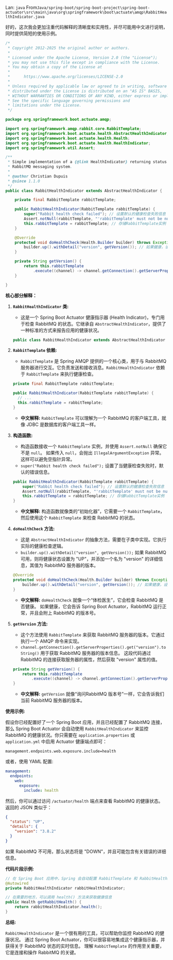 Lan: `java` From`Java/spring-boot/spring-boot-project\spring-boot-actuator\src\main\java\org\springframework\boot\actuate\amqp\RabbitHealthIndicator.java`

好的，这次我会更加注重代码解释的清晰度和实用性，并尽可能用中文进行说明，同时提供简短的使用示例。

```java
/*
 * Copyright 2012-2025 the original author or authors.
 *
 * Licensed under the Apache License, Version 2.0 (the "License");
 * you may not use this file except in compliance with the License.
 * You may obtain a copy of the License at
 *
 *      https://www.apache.org/licenses/LICENSE-2.0
 *
 * Unless required by applicable law or agreed to in writing, software
 * distributed under the License is distributed on an "AS IS" BASIS,
 * WITHOUT WARRANTIES OR CONDITIONS OF ANY KIND, either express or implied.
 * See the specific language governing permissions and
 * limitations under the License.
 */

package org.springframework.boot.actuate.amqp;

import org.springframework.amqp.rabbit.core.RabbitTemplate;
import org.springframework.boot.actuate.health.AbstractHealthIndicator;
import org.springframework.boot.actuate.health.Health;
import org.springframework.boot.actuate.health.HealthIndicator;
import org.springframework.util.Assert;

/**
 * Simple implementation of a {@link HealthIndicator} returning status information for the
 * RabbitMQ messaging system.
 *
 * @author Christian Dupuis
 * @since 1.1.0
 */
public class RabbitHealthIndicator extends AbstractHealthIndicator {

	private final RabbitTemplate rabbitTemplate;

	public RabbitHealthIndicator(RabbitTemplate rabbitTemplate) {
		super("Rabbit health check failed"); // 设置默认的健康检查失败信息
		Assert.notNull(rabbitTemplate, "'rabbitTemplate' must not be null"); // 确保RabbitTemplate不为空
		this.rabbitTemplate = rabbitTemplate; // 存储RabbitTemplate实例
	}

	@Override
	protected void doHealthCheck(Health.Builder builder) throws Exception {
		builder.up().withDetail("version", getVersion()); // 如果健康，设置状态为UP并添加版本信息
	}

	private String getVersion() {
		return this.rabbitTemplate
			.execute((channel) -> channel.getConnection().getServerProperties().get("version").toString()); // 使用RabbitTemplate执行操作，获取RabbitMQ服务器版本
	}

}
```

**核心部分解释：**

1.  **`RabbitHealthIndicator` 类:**
    *   这是一个 Spring Boot Actuator 健康指示器 (Health Indicator)，专门用于检查 RabbitMQ 的状态。它继承自 `AbstractHealthIndicator`，提供了一种标准的方式来报告应用的健康状况。

    ```java
    public class RabbitHealthIndicator extends AbstractHealthIndicator {
    ```

2.  **`RabbitTemplate` 依赖:**
    *   `RabbitTemplate` 是 Spring AMQP 提供的一个核心类，用于与 RabbitMQ 服务器进行交互。它负责发送和接收消息。`RabbitHealthIndicator` 依赖于 `RabbitTemplate` 来执行健康检查。
    ```java
    private final RabbitTemplate rabbitTemplate;

    public RabbitHealthIndicator(RabbitTemplate rabbitTemplate) {
      // ...
      this.rabbitTemplate = rabbitTemplate;
    }
    ```
    *   **中文解释:** `RabbitTemplate` 可以理解为一个 RabbitMQ 的客户端工具，就像 JDBC 是数据库的客户端工具一样。

3.  **构造函数:**
    *   构造函数接收一个 `RabbitTemplate` 实例，并使用 `Assert.notNull` 确保它不是 `null`。 如果传入 `null`，会抛出 `IllegalArgumentException` 异常。 这样可以避免空指针异常。
    *   `super("Rabbit health check failed");` 设置了当健康检查失败时，默认的错误信息。

    ```java
    public RabbitHealthIndicator(RabbitTemplate rabbitTemplate) {
        super("Rabbit health check failed"); // 设置默认的健康检查失败信息
        Assert.notNull(rabbitTemplate, "'rabbitTemplate' must not be null"); // 确保RabbitTemplate不为空
        this.rabbitTemplate = rabbitTemplate; // 存储RabbitTemplate实例
    }
    ```
    *   **中文解释:** 构造函数就像类的“初始化器”，它需要一个 `RabbitTemplate`，然后使用这个 `RabbitTemplate` 来检查 RabbitMQ 的状态。

4.  **`doHealthCheck` 方法:**
    *   这是 `AbstractHealthIndicator` 的抽象方法，需要在子类中实现。它执行实际的健康检查逻辑。
    *   `builder.up().withDetail("version", getVersion());`  如果 RabbitMQ 可用，则将健康状态设置为 "UP"，并添加一个名为 "version" 的详细信息，其值为 RabbitMQ 服务器的版本。

    ```java
    @Override
    protected void doHealthCheck(Health.Builder builder) throws Exception {
        builder.up().withDetail("version", getVersion()); // 如果健康，设置状态为UP并添加版本信息
    }
    ```

    *   **中文解释:** `doHealthCheck` 就像一个“体检医生”，它会检查 RabbitMQ 是否健康。 如果健康，它会告诉 Spring Boot Actuator，RabbitMQ 运行正常，并且会附上 RabbitMQ 的版本号。

5.  **`getVersion` 方法:**
    *   这个方法使用 `RabbitTemplate` 来获取 RabbitMQ 服务器的版本。它通过执行一个 AMQP 命令来实现。
    *   `channel.getConnection().getServerProperties().get("version").toString()` 用于获取 RabbitMQ 服务器的版本信息。 这段代码通过 RabbitMQ 的连接获取服务器的属性，然后获取 "version" 属性的值。

    ```java
    private String getVersion() {
        return this.rabbitTemplate
            .execute((channel) -> channel.getConnection().getServerProperties().get("version").toString()); // 使用RabbitTemplate执行操作，获取RabbitMQ服务器版本
    }
    ```

    *   **中文解释:** `getVersion` 就像“询问RabbitMQ 版本号”一样，它会告诉我们当前 RabbitMQ 服务器的版本。

**使用示例:**

假设你已经配置好了一个 Spring Boot 应用，并且已经配置了 RabbitMQ 连接，那么 Spring Boot Actuator 会自动使用 `RabbitHealthIndicator` 来监控 RabbitMQ 的健康状况。你只需要在 `application.properties` 或 `application.yml` 中启用 Actuator 健康端点即可：

```properties
management.endpoints.web.exposure.include=health
```

或者，使用 YAML 配置:

```yaml
management:
  endpoints:
    web:
      exposure:
        include: health
```

然后，你可以通过访问 `/actuator/health` 端点来查看 RabbitMQ 的健康状态。 返回的 JSON 类似于：

```json
{
  "status": "UP",
  "details": {
    "version": "3.8.2"
  }
}
```

如果 RabbitMQ 不可用，那么状态将是 "DOWN"，并且可能包含有关错误的详细信息。

**代码片段示例:**

```java
// 在 Spring Boot 应用中，Spring 会自动配置 RabbitTemplate 和 RabbitHealthIndicator
@Autowired
private RabbitHealthIndicator rabbitHealthIndicator;

// 在需要的地方，可以调用 health() 方法来获取健康信息
public Health getRabbitHealth() {
    return rabbitHealthIndicator.health();
}
```

**总结:**

`RabbitHealthIndicator` 是一个很有用的工具，可以帮助你监控 RabbitMQ 的健康状况。 通过 Spring Boot Actuator，你可以很容易地集成这个健康指示器，并获得关于 RabbitMQ 状态的实时信息。 理解 `RabbitTemplate` 的作用至关重要，它是连接和操作 RabbitMQ 的关键。
